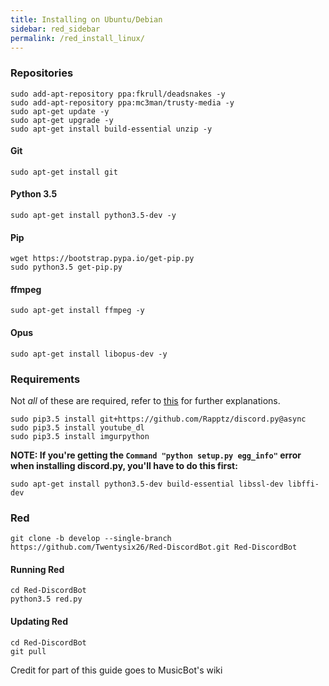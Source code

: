```yaml
---
title: Installing on Ubuntu/Debian
sidebar: red_sidebar
permalink: /red_install_linux/
---
```


### Repositories
```
sudo add-apt-repository ppa:fkrull/deadsnakes -y
sudo add-apt-repository ppa:mc3man/trusty-media -y
sudo apt-get update -y
sudo apt-get upgrade -y
sudo apt-get install build-essential unzip -y
```

#### Git
```
sudo apt-get install git
```

#### Python 3.5
```
sudo apt-get install python3.5-dev -y
```

#### Pip
```
wget https://bootstrap.pypa.io/get-pip.py
sudo python3.5 get-pip.py
```

#### ffmpeg
```
sudo apt-get install ffmpeg -y
```

#### Opus
```
sudo apt-get install libopus-dev -y
```

### Requirements 
Not *all* of these are required, refer to [this](/Red-Docs/red_win_requirements/) for further explanations.

```
sudo pip3.5 install git+https://github.com/Rapptz/discord.py@async
sudo pip3.5 install youtube_dl
sudo pip3.5 install imgurpython
```   

**NOTE: If you're getting the `Command "python setup.py egg_info"` error when installing discord.py, you'll have to do this first:**

```sudo apt-get install python3.5-dev build-essential libssl-dev libffi-dev```

### Red  
```
git clone -b develop --single-branch https://github.com/Twentysix26/Red-DiscordBot.git Red-DiscordBot
```

#### Running Red  
```
cd Red-DiscordBot
python3.5 red.py
```

#### Updating Red
```
cd Red-DiscordBot
git pull
```

Credit for part of this guide goes to MusicBot's wiki